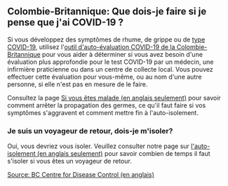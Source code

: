 ## Colombie-Britannique: Que dois-je faire si je pense que j'ai COVID-19 ?

Si vous développez des symptômes de rhume, de grippe ou de [type COVID-19](http://www.bccdc.ca/health-info/diseases-conditions/covid-19/about-covid-19/symptoms), utilisez l'[outil d'auto-évaluation COVID-19 de la Colombie-Britannique](https://bc.thrive.health/) pour vous aider à déterminer si vous avez besoin d'une évaluation plus approfondie pour le test COVID-19 par un médecin, une infirmière praticienne ou dans un centre de collecte local. Vous pouvez effectuer cette évaluation pour vous-même, ou au nom d'une autre personne, si elle n'est pas en mesure de le faire. 

Consultez la page [Si vous êtes malade (en anglais seulement)](http://www.bccdc.ca/health-info/diseases-conditions/covid-19/about-covid-19/if-you-are-sick) pour savoir comment arrêter la propagation des germes, ce qu'il faut faire si vos symptômes s'aggravent et comment mettre fin à l'auto-isolement.


### Je suis un voyageur de retour, dois-je m'isoler?

Oui, vous devriez vous isoler. Veuillez consulter notre page sur [l'auto-isolement (en anglais seulement)](http://www.bccdc.ca/health-info/diseases-conditions/covid-19/self-isolation) pour savoir combien de temps il faut s'isoler si vous êtes un voyageur de retour.

[Source: BC Centre for Disease Control (en anglais)](http://www.bccdc.ca/health-info/diseases-conditions/covid-19/common-questions)
